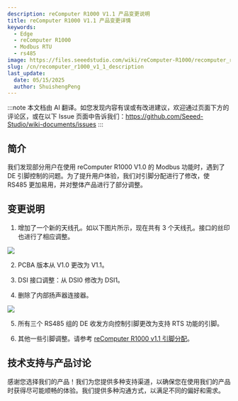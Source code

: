 ```yaml
---
description: reComputer R1000 V1.1 产品变更说明
title: reComputer R1000 V1.1 产品变更详情
keywords:
  - Edge
  - reComputer R1000 
  - Modbus RTU
  - rs485
image: https://files.seeedstudio.com/wiki/reComputer-R1000/recomputer_r_images/01.png
slug: /cn/recomputer_r1000_v1_1_description
last_update:
  date: 05/15/2025
  author: ShuishengPeng
---
```

:::note
本文档由 AI 翻译。如您发现内容有误或有改进建议，欢迎通过页面下方的评论区，或在以下 Issue 页面中告诉我们：https://github.com/Seeed-Studio/wiki-documents/issues
:::

## 简介
我们发现部分用户在使用 reComputer R1000 V1.0 的 Modbus 功能时，遇到了 DE 引脚控制的问题。为了提升用户体验，我们对引脚分配进行了修改，使 RS485 更加易用，并对整体产品进行了部分调整。

## 变更说明
1. 增加了一个新的天线孔。如以下图片所示，现在共有 3 个天线孔。接口的丝印也进行了相应调整。

<div align="left"><img width={700} src="https://files.seeedstudio.com/wiki/reComputer-R1000/PCN/before_after.png" /></div>

2. PCBA 版本从 V1.0 更改为 V1.1。

3. DSI 接口调整：从 DSI0 修改为 DSI1。

4. 删除了内部扬声器连接器。

<div align="left"><img width={700} src="https://files.seeedstudio.com/wiki/reComputer-R1000/PCN/delete.png" /></div>

5. 所有三个 RS485 组的 DE 收发方向控制引脚更改为支持 RTS 功能的引脚。

6. 其他一些引脚调整。请参考 [reComputer R1000 v1.1 引脚分配](https://files.seeedstudio.com/wiki/reComputer-R1000/reComputer_R1000_v1_1_Pin_Assignment.xlsx)。

## 技术支持与产品讨论

感谢您选择我们的产品！我们为您提供多种支持渠道，以确保您在使用我们的产品时获得尽可能顺畅的体验。我们提供多种沟通方式，以满足不同的偏好和需求。

<div class="button_tech_support_container">
<a href="https://forum.seeedstudio.com/" class="button_forum"></a> 
<a href="https://www.seeedstudio.com/contacts" class="button_email"></a>
</div>

<div class="button_tech_support_container">
<a href="https://discord.gg/eWkprNDMU7" class="button_discord"></a> 
<a href="https://github.com/Seeed-Studio/wiki-documents/discussions/69" class="button_discussion"></a>
</div>